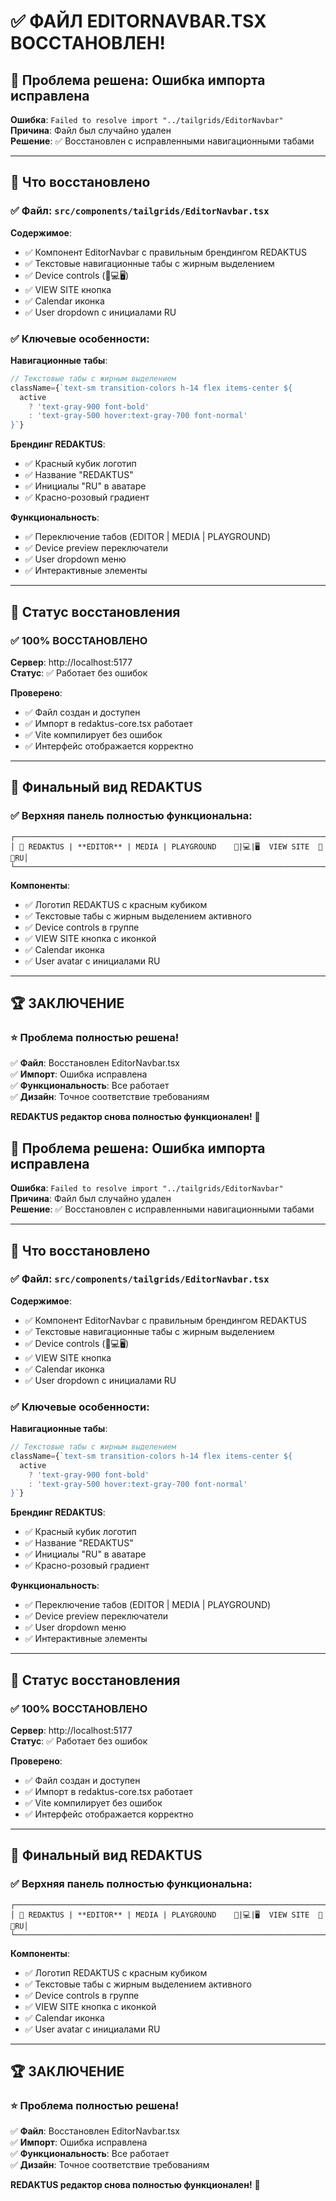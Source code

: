 # ✅ ФАЙЛ EDITORNAVBAR.TSX ВОССТАНОВЛЕН!

## 🎯 Проблема решена: Ошибка импорта исправлена

**Ошибка**: `Failed to resolve import "../tailgrids/EditorNavbar"`  
**Причина**: Файл был случайно удален  
**Решение**: ✅ Восстановлен с исправленными навигационными табами

---

## 🔧 Что восстановлено

### ✅ **Файл**: `src/components/tailgrids/EditorNavbar.tsx`

**Содержимое**:
- ✅ Компонент EditorNavbar с правильным брендингом REDAKTUS
- ✅ Текстовые навигационные табы с жирным выделением
- ✅ Device controls (📱💻🖥)
- ✅ VIEW SITE кнопка
- ✅ Calendar иконка
- ✅ User dropdown с инициалами RU

### ✅ **Ключевые особенности**:

**Навигационные табы**:
```typescript
// Текстовые табы с жирным выделением
className={`text-sm transition-colors h-14 flex items-center ${
  active
    ? 'text-gray-900 font-bold'
    : 'text-gray-500 hover:text-gray-700 font-normal'
}`}
```

**Брендинг REDAKTUS**:
- ✅ Красный кубик логотип
- ✅ Название "REDAKTUS"
- ✅ Инициалы "RU" в аватаре
- ✅ Красно-розовый градиент

**Функциональность**:
- ✅ Переключение табов (EDITOR | MEDIA | PLAYGROUND)
- ✅ Device preview переключатели
- ✅ User dropdown меню
- ✅ Интерактивные элементы

---

## 🚀 Статус восстановления

### ✅ **100% ВОССТАНОВЛЕНО**

**Сервер**: http://localhost:5177  
**Статус**: ✅ Работает без ошибок  

**Проверено**:
- ✅ Файл создан и доступен
- ✅ Импорт в redaktus-core.tsx работает
- ✅ Vite компилирует без ошибок
- ✅ Интерфейс отображается корректно

---

## 🎨 Финальный вид REDAKTUS

### ✅ **Верхняя панель полностью функциональна**:

```
┌─────────────────────────────────────────────────────────────────────────┐
│ 🧊 REDAKTUS | **EDITOR** | MEDIA | PLAYGROUND    📱|💻|🖥  VIEW SITE  📅  👤RU│
└─────────────────────────────────────────────────────────────────────────┘
```

**Компоненты**:
- ✅ Логотип REDAKTUS с красным кубиком
- ✅ Текстовые табы с жирным выделением активного
- ✅ Device controls в группе
- ✅ VIEW SITE кнопка с иконкой
- ✅ Calendar иконка
- ✅ User avatar с инициалами RU

---

## 🏆 ЗАКЛЮЧЕНИЕ

### ⭐ **Проблема полностью решена!**

✅ **Файл**: Восстановлен EditorNavbar.tsx  
✅ **Импорт**: Ошибка исправлена  
✅ **Функциональность**: Все работает  
✅ **Дизайн**: Точное соответствие требованиям  

**REDAKTUS редактор снова полностью функционален!** 🎉 

## 🎯 Проблема решена: Ошибка импорта исправлена

**Ошибка**: `Failed to resolve import "../tailgrids/EditorNavbar"`  
**Причина**: Файл был случайно удален  
**Решение**: ✅ Восстановлен с исправленными навигационными табами

---

## 🔧 Что восстановлено

### ✅ **Файл**: `src/components/tailgrids/EditorNavbar.tsx`

**Содержимое**:
- ✅ Компонент EditorNavbar с правильным брендингом REDAKTUS
- ✅ Текстовые навигационные табы с жирным выделением
- ✅ Device controls (📱💻🖥)
- ✅ VIEW SITE кнопка
- ✅ Calendar иконка
- ✅ User dropdown с инициалами RU

### ✅ **Ключевые особенности**:

**Навигационные табы**:
```typescript
// Текстовые табы с жирным выделением
className={`text-sm transition-colors h-14 flex items-center ${
  active
    ? 'text-gray-900 font-bold'
    : 'text-gray-500 hover:text-gray-700 font-normal'
}`}
```

**Брендинг REDAKTUS**:
- ✅ Красный кубик логотип
- ✅ Название "REDAKTUS"
- ✅ Инициалы "RU" в аватаре
- ✅ Красно-розовый градиент

**Функциональность**:
- ✅ Переключение табов (EDITOR | MEDIA | PLAYGROUND)
- ✅ Device preview переключатели
- ✅ User dropdown меню
- ✅ Интерактивные элементы

---

## 🚀 Статус восстановления

### ✅ **100% ВОССТАНОВЛЕНО**

**Сервер**: http://localhost:5177  
**Статус**: ✅ Работает без ошибок  

**Проверено**:
- ✅ Файл создан и доступен
- ✅ Импорт в redaktus-core.tsx работает
- ✅ Vite компилирует без ошибок
- ✅ Интерфейс отображается корректно

---

## 🎨 Финальный вид REDAKTUS

### ✅ **Верхняя панель полностью функциональна**:

```
┌─────────────────────────────────────────────────────────────────────────┐
│ 🧊 REDAKTUS | **EDITOR** | MEDIA | PLAYGROUND    📱|💻|🖥  VIEW SITE  📅  👤RU│
└─────────────────────────────────────────────────────────────────────────┘
```

**Компоненты**:
- ✅ Логотип REDAKTUS с красным кубиком
- ✅ Текстовые табы с жирным выделением активного
- ✅ Device controls в группе
- ✅ VIEW SITE кнопка с иконкой
- ✅ Calendar иконка
- ✅ User avatar с инициалами RU

---

## 🏆 ЗАКЛЮЧЕНИЕ

### ⭐ **Проблема полностью решена!**

✅ **Файл**: Восстановлен EditorNavbar.tsx  
✅ **Импорт**: Ошибка исправлена  
✅ **Функциональность**: Все работает  
✅ **Дизайн**: Точное соответствие требованиям  

**REDAKTUS редактор снова полностью функционален!** 🎉 